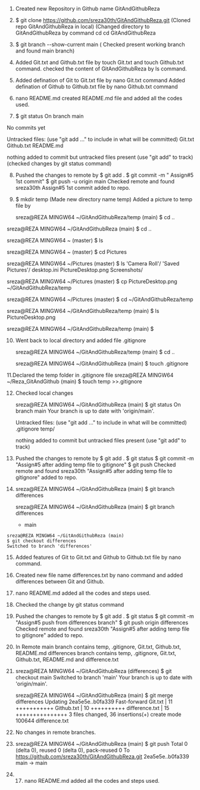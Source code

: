 1. Created new Repository in Github name GitAndGithubReza

2. $ git clone https://github.com/sreza30th/GitAndGithubReza.git
    (Cloned repo GitAndGithubReza in local)
    (Changed directory to GitAndGithubReza by command cd cd GitAndGithubReza


3. $ git branch --show-current
   main ( Checked present working branch and found main branch)

4. Added Git.txt and Github.txt file by touch Git.txt and touch Github.txt
   command.
   checked the content of GitAndGithubReza by ls command.  

5. Added defination of Git to Git.txt file by nano Git.txt command
   Added defination of Github to Github.txt file by nano Github.txt command

6. nano README.md created README.md file and added all the codes used.

7. $ git status
On branch main

No commits yet

Untracked files:
  (use "git add <file>..." to include in what will be committed)
        Git.txt
        Github.txt
        README.md

nothing added to commit but untracked files present (use "git add" to track)
(checked changes by git status command)

8. Pushed the changes to remote by
     $ git add .
     $ git commit -m " Assign#5 1st commit" 
     $ git push -u origin main
Checked remote and found sreza30th Assign#5 1st commit added to repo.

9. $ mkdir temp (Made new directory name temp)
   Added a picture to temp file by

   sreza@REZA MINGW64 ~/GitAndGithubReza/temp (main)
   $ cd ..

  sreza@REZA MINGW64 ~/GitAndGithubReza (main)
  $ cd ..

  sreza@REZA MINGW64 ~ (master)
  $ ls
  
  sreza@REZA MINGW64 ~ (master)
  $ cd Pictures

  sreza@REZA MINGW64 ~/Pictures (master)
  $ ls
  'Camera Roll'/       'Saved Pictures'/   desktop.ini
   PictureDesktop.png   Screenshots/

  sreza@REZA MINGW64 ~/Pictures (master)
  $ cp PictureDesktop.png ~/GitAndGithubReza/temp

  sreza@REZA MINGW64 ~/Pictures (master)
  $ cd ~/GitAndGithubReza/temp

  sreza@REZA MINGW64 ~/GitAndGithubReza/temp (main)
  $ ls
  PictureDesktop.png

  sreza@REZA MINGW64 ~/GitAndGithubReza/temp (main)
  $

10. Went back to local directory and added file .gitignore  

     sreza@REZA MINGW64 ~/GitAndGithubReza/temp (main)
     $ cd ..

    sreza@REZA MINGW64 ~/GitAndGithubReza (main)
    $ touch .gitignore

11.Declared the temp folder in .gitignore file
    sreza@REZA MINGW64 ~/Reza_GitAndGithub (main)
    $ touch temp >>.gitignore

12. Checked local changes
    
    sreza@REZA MINGW64 ~/GitAndGithubReza (main)
    $ git status
    On branch main
    Your branch is up to date with 'origin/main'.

    Untracked files:
    (use "git add <file>..." to include in what will be committed)
        .gitignore
        temp/

     nothing added to commit but untracked files present (use "git add" to track)
   
13.  Pushed the changes to remote by
     $ git add .
     $ git status
     $ git commit -m "Assign#5 after adding temp file to gitignore" 
     $ git push
     Checked remote and found sreza30th "Assign#5 after adding temp 
     file to gitignore" added to repo.

14.  sreza@REZA MINGW64 ~/GitAndGithubReza (main)
     $ git branch differences

     sreza@REZA MINGW64 ~/GitAndGithubReza (main)
     $ git branch
     differences
     * main

    sreza@REZA MINGW64 ~/GitAndGithubReza (main)
    $ git checkout differences
    Switched to branch 'differences'

15. Added features of Git to Git.txt and Github to Github.txt file 
    by nano command.

16. Created new file name differences.txt by nano command and added
    differences between Git and Github.

17. nano README.md added all the codes and steps used.

18. Checked the change by git status command

19.  Pushed the changes to remote by
     $ git add .
     $ git status
     $ git commit -m "Assign#5 push from differences branch" 
     $ git push origin differences
     Checked remote and found sreza30th "Assign#5 after adding temp 
     file to gitignore" added to repo.

20. In Remote main branch contains temp, .gitignore, Git.txt, Github.txt, README.md
   differences branch contains temp, .gitignore, Git.txt, Github.txt,
   README.md and difference.txt

21. sreza@REZA MINGW64 ~/GitAndGithubReza (differences)
    $ git checkout main
    Switched to branch 'main'
    Your branch is up to date with 'origin/main'.

    sreza@REZA MINGW64 ~/GitAndGithubReza (main)
    $ git merge differences
    Updating 2ea5e5e..b0fa339
    Fast-forward
    Git.txt        | 11 +++++++++++
    Github.txt     | 10 ++++++++++
    difference.txt | 15 +++++++++++++++
    3 files changed, 36 insertions(+)
    create mode 100644 difference.txt


22. No changes in remote branches.

23. sreza@REZA MINGW64 ~/GitAndGithubReza (main)
$ git push
Total 0 (delta 0), reused 0 (delta 0), pack-reused 0
To https://github.com/sreza30th/GitAndGithubReza.git
   2ea5e5e..b0fa339  main -> main

24. 17. nano README.md added all the codes and steps used.
